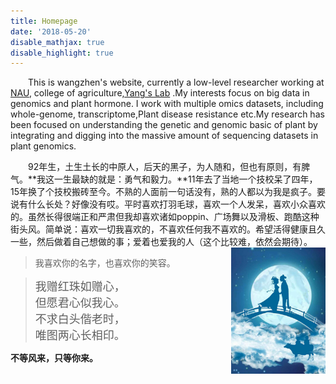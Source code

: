 ```yaml
---
title: Homepage
date: '2018-05-20'
disable_mathjax: true
disable_highlight: true
---
```



&emsp;&emsp;This is wangzhen's website, currently a low-level researcher working at <a href="http://www.biowz.info/"  target="_blank">NAU</a>, college of agriculture,<a href="/" target="_blank">Yang's Lab</a> .My interests focus on big data in genomics and  plant hormone. I work with multiple omics datasets, including whole-genome, transcriptome,Plant disease resistance etc.My research has been focused on understanding the genetic and genomic basic of plant by integrating and digging into the massive amount of sequencing datasets in plant genomics.

&emsp;&emsp;92年生，土生土长的中原人，后天的黑子，为人随和，但也有原则，有脾气。**我这一生最缺的就是：勇气和毅力。**11年去了当地一个技校呆了四年，15年换了个技校搬砖至今。不熟的人面前一句话没有，熟的人都以为我是疯子。要说有什么长处？好像没有哎。平时喜欢打羽毛球，喜欢一个人发呆，喜欢小众喜欢的。虽然长得很端正和严肃但我却喜欢诸如poppin、广场舞以及滑板、跑酷这种街头风。简单说：喜欢一切我喜欢的，不喜欢任何我不喜欢的。希望活得健康且久一些，然后做着自己想做的事；爱着也爱我的人（这个比较难，依然会期待）。
<img src="https://raw.githubusercontent.com/horticulture-kid/website-biowz/master/content/image/queqiao.jpg" style="max-width:30%;min-width:40px;float:right;" alt="wangzhen" />

> 我喜欢你的名字，也喜欢你的笑容。

> <font size=4>我赠红珠如赠心，</font> <br>
> <font size=4>但愿君心似我心。</font> <br>
> <font size=4>不求白头偕老时，</font> <br>
> <font size=4>唯图两心长相印。</font> <br>

**不等风来，只等你来。**